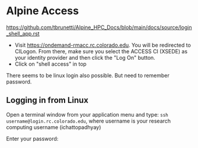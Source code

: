 # Alpine Access

https://github.com/tbrunetti/Alpine_HPC_Docs/blob/main/docs/source/login_shell_app.rst

+ Visit https://ondemand-rmacc.rc.colorado.edu. You will be redirected to CILogon. From there, make sure you select the ACCESS CI (XSEDE) as your identity provider and then click the "Log On" button.
+ Click on "shell access" in top


There seems to be linux login also possible. But need to remember password.

## Logging in from Linux

Open a terminal window from your application menu and type: `ssh username@login.rc.colorado.edu`, where username is your research computing username (ichattopadhyay)

Enter your password:


